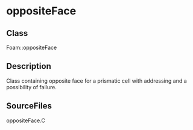# oppositeFace 
## Class
Foam::oppositeFace

## Description
Class containing opposite face for a prismatic cell with addressing
and a possibility of failure.

## SourceFiles
oppositeFace.C

